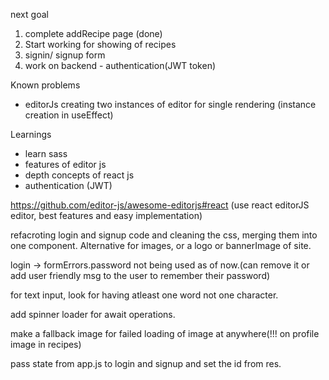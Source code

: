
next goal
1. complete addRecipe page (done)
2. Start working for showing of recipes
3. signin/ signup form
4. work on backend - authentication(JWT token)


Known problems
- editorJs creating two instances of editor for single rendering (instance creation in useEffect)


Learnings
- learn sass
- features of editor js
- depth concepts of react js
- authentication (JWT)

https://github.com/editor-js/awesome-editorjs#react (use react editorJS editor, best features and easy implementation)

refacroting login and signup code and cleaning the css, merging them into one component.
Alternative for images, or a logo or bannerImage of site.

login -> formErrors.password not being used as of now.(can remove it or add user friendly msg to the user to remember their password)

for text input, look for having atleast one word not one character.

add spinner loader for await operations.

make a fallback image for failed loading of image at anywhere(!!! on profile image in recipes)

pass state from app.js to login and signup and set the id from res.